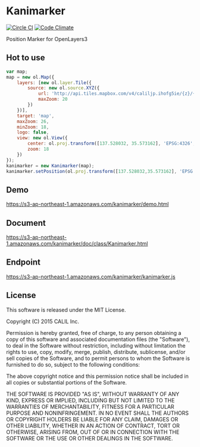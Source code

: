 # Kanimarker

[![Circle CI](https://circleci.com/gh/CALIL/Kanimarker/tree/master.svg?style=svg)](https://circleci.com/gh/CALIL/Kanimarker/tree/master)
[![Code Climate](https://codeclimate.com/github/CALIL/Kanimarker/badges/gpa.svg)](https://codeclimate.com/github/CALIL/Kanimarker)

Position Marker for OpenLayers3

## Hot to use

```javascript
var map;
map = new ol.Map({
    layers: [new ol.layer.Tile({
        source: new ol.source.XYZ({
            url: 'http://api.tiles.mapbox.com/v4/caliljp.ihofg5ie/{z}/{x}/{y}.png',
            maxZoom: 20
        })
    })],
    target: 'map',
    maxZoom: 26,
    minZoom: 18,
    logo: false,
    view: new ol.View({
        center: ol.proj.transform([137.528032, 35.573162], 'EPSG:4326', 'EPSG:3857'),
        zoom: 18
    })
});
kanimarker = new Kanimarker(map);
kanimarker.setPosition(ol.proj.transform([137.528032,35.573162], 'EPSG:4326', 'EPSG:3857'),50);
```

## Demo

https://s3-ap-northeast-1.amazonaws.com/kanimarker/demo.html

## Document

https://s3-ap-northeast-1.amazonaws.com/kanimarker/doc/class/Kanimarker.html

## Endpoint

https://s3-ap-northeast-1.amazonaws.com/kanimarker/kanimarker.js

## License

This software is released under the MIT License.

Copyright (C) 2015 CALIL Inc.

Permission is hereby granted, free of charge, to any person obtaining a copy
of this software and associated documentation files (the "Software"), to deal
in the Software without restriction, including without limitation the rights
to use, copy, modify, merge, publish, distribute, sublicense, and/or sell
copies of the Software, and to permit persons to whom the Software is
furnished to do so, subject to the following conditions:

The above copyright notice and this permission notice shall be included in
all copies or substantial portions of the Software.

THE SOFTWARE IS PROVIDED "AS IS", WITHOUT WARRANTY OF ANY KIND, EXPRESS OR
IMPLIED, INCLUDING BUT NOT LIMITED TO THE WARRANTIES OF MERCHANTABILITY,
FITNESS FOR A PARTICULAR PURPOSE AND NONINFRINGEMENT. IN NO EVENT SHALL THE
AUTHORS OR COPYRIGHT HOLDERS BE LIABLE FOR ANY CLAIM, DAMAGES OR OTHER
LIABILITY, WHETHER IN AN ACTION OF CONTRACT, TORT OR OTHERWISE, ARISING FROM,
OUT OF OR IN CONNECTION WITH THE SOFTWARE OR THE USE OR OTHER DEALINGS IN
THE SOFTWARE.